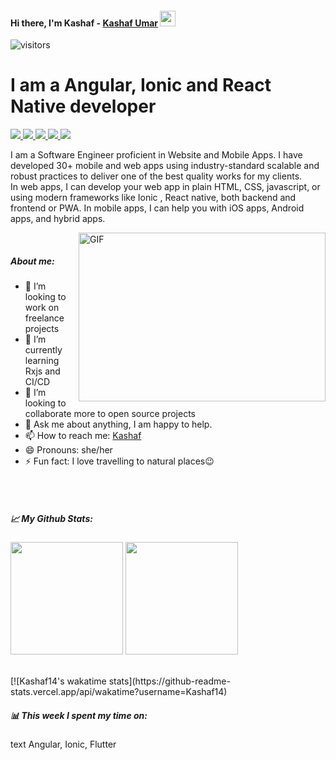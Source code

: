 <h4>Hi there, I'm Kashaf - <a href="https://www.fiverr.com/kashafumar/">Kashaf Umar</a> <a target="_blank" rel="noopener noreferrer" href="https://camo.githubusercontent.com/e8e7b06ecf583bc040eb60e44eb5b8e0ecc5421320a92929ce21522dbc34c891/68747470733a2f2f6d656469612e67697068792e636f6d2f6d656469612f6876524a434c467a6361737252346961377a2f67697068792e676966"><img src="https://camo.githubusercontent.com/e8e7b06ecf583bc040eb60e44eb5b8e0ecc5421320a92929ce21522dbc34c891/68747470733a2f2f6d656469612e67697068792e636f6d2f6d656469612f6876524a434c467a6361737252346961377a2f67697068792e676966" width="25px" data-canonical-src="https://media.giphy.com/media/hvRJCLFzcasrR4ia7z/giphy.gif" style="max-width: 100%;"></a>
</h4>

![visitors](https://visitor-badge.glitch.me/badge?page_id=page.id)

<h1>I am a Angular, Ionic and React Native developer</h1>

<p dir="auto">
  <a href="https://www.linkedin.com/in/kashaf-expert-ionic-angular-developer/" rel="nofollow">
    <img src="https://img.shields.io/badge/LinkedIn-0077B5?style=for-the-badge&logo=linkedin&logoColor=white" style="max-width: 100%;">
  </a>
  <a href="https://www.fiverr.com/kashafumar" rel="nofollow">
    <img src="https://img.shields.io/badge/fiverr-1DBF73?style=for-the-badge&logo=fiverr&logoColor=white" style="max-width: 100%;">
  </a>
  <a href="https://www.upwork.com/freelancers/~01e9ef990185aff348" rel="nofollow">
    <img src="https://img.shields.io/badge/Upwork-428813?style=for-the-badge&logo=upwork&logoColor=white" style="max-width: 100%;">
  </a>
  <a href="https://stackoverflow.com/users/16892023/kashaf-umar" rel="nofollow">
    <img src="https://img.shields.io/badge/Stack_Overflow-FE7A16?style=for-the-badge&logo=stack-overflow&logoColor=white" style="max-width: 100%;">
  </a>
    <a href="https://medium.com/@kashafumar555" rel="nofollow">
    <img src="https://img.shields.io/badge/Medium-000000?style=for-the-badge&logo=medium&logoColor=white%22" style="max-width: 100%;">
  </a>

</p>

I am a Software Engineer proficient in Website and Mobile Apps. I have developed 30+ mobile and web apps using industry-standard scalable and robust practices to deliver one of the best quality works for my clients.<br>
In web apps, I can develop your web app in plain HTML, CSS, javascript, or using modern frameworks like Ionic , React native, both backend and frontend or PWA.
In mobile apps, I can help you with iOS apps, Android apps, and hybrid apps.

<p><a target="_blank" rel="noopener noreferrer" href="https://github.com/Gapur/Gapur/blob/master/coding.gif?raw=true"><img align="right" alt="GIF" src="https://github.com/Gapur/Gapur/raw/master/coding.gif?raw=true" width="395" height="270"></a></p>
<br>
<h5>About me:</h5>
<ul dir="auto">
  <li> 🔭 I’m looking to work on freelance projects</li>
  <li> 🌱 I’m currently learning Rxjs and CI/CD</li>
  <li> 👯 I’m looking to collaborate more to open source projects</li>
  <li> 💬 Ask me about anything, I am happy to help.</li>
  <li> 📫 How to reach me: <a href="https://www.upwork.com/freelancers/~01e9ef990185aff348">Kashaf</a></li>
  <li> 😄 Pronouns: she/her</li>
  <li> ⚡ Fun fact: I love travelling to natural places😉</li>
</ul>
<br><br>
<h5>📈 My Github Stats:</h5>
<p>
  <img height="180em" src="https://github-readme-stats.vercel.app/api?username=Kashaf14&show_icons=true&theme=radical&hide_border=true&&count_private=true&include_all_commits=true" />
  
<img height="180em" src="https://github-readme-stats.vercel.app/api/top-langs/?username=Kashaf14&amp;exclude_repo=KNN-Image-Classification&amp;show_icons=true&amp;hide_border=true&amp;layout=compact&amp;langs_count=8">
</p>
<br>
[![Kashaf14's wakatime stats](https://github-readme-stats.vercel.app/api/wakatime?username=Kashaf14)
<h5>📊 This week I spent my time on:</h5>
<!--START_SECTION:waka-->

text
Angular, Ionic, Flutter


<!--END_SECTION:waka-->
